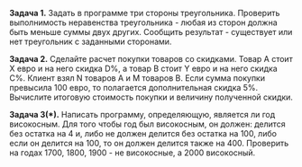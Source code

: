 **Задача 1.**
Задать в программе три стороны треугольника.
Проверить выполнимость неравенства треугольника - любая из сторон должна быть меньше
суммы двух других.
Сообщить результат - существует или нет треугольник с заданными сторонами.

**Задача 2.**
Сделайте расчет покупки товаров со скидками.
Товар А стоит X евро и на него скидка D%, а товар B стоит Y евро и на него скидка С%.
Клиент взял N товаров A и M товаров B. 
Если сумма покупки превысила 100 евро, то полагается дополнительная скидка 5%.
Вычислите итоговую стоимость покупки и величину полученной скидки.

**Задача 3(*).**
Написать программу, определяющую, является ли год високосным.
Для того чтобы год был високосным, он должен: 
делится без остатка на 4 и, либо не должен делится без остатка на 100, 
либо если он делится на 100, то он должен делится также на 400.
Проверить на годах 1700, 1800, 1900 - не високосные, а 2000 високосный. 


